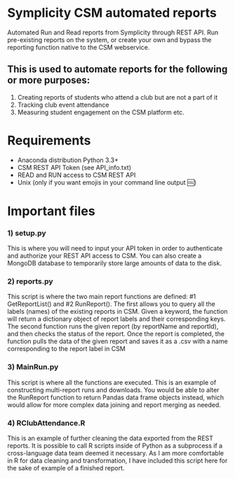 # Symplicity CSM automated reports
Automated Run and Read reports from Symplicity through REST API. Run pre-existing reports on the system, or create your own and bypass the reporting function native to the CSM webservice.

## This is used to automate reports for the following or more purposes:
1) Creating reports of students who attend a club but are not a part of it
2) Tracking club event attendance
3) Measuring student engagement on the CSM platform
etc.

# Requirements
- Anaconda distribution Python 3.3+
- CSM REST API Token (see API_info.txt)
- READ and RUN access to CSM REST API
- Unix (only if you want emojis in your command line output 🆒)

# Important files
### 1) setup.py
This is where you will need to input your API token in order to authenticate and authorize your REST API access to CSM. You can also create a MongoDB database to temporarily store large amounts of data to the disk.

### 2) reports.py
This script is where the two main report functions are defined: #1 GetReportList() and #2 RunReport(). The first allows you to query all the labels (names) of the existing reports in CSM. Given a keyword, the function will return a dictionary object of report labels and their corresponding keys. The second function runs the given report (by reportName and reportId), and then checks the status of the report. Once the report is completed, the function pulls the data of the given report and saves it as a .csv with a name corresponding to the report label in CSM

### 3) MainRun.py
This script is where all the functions are executed. This is an example of constructing multi-report runs and downloads. You would be able to alter the RunReport function to return Pandas data frame objects instead, which would allow for more complex data joining and report merging as needed.

### 4) RClubAttendance.R
This is an example of further cleaning the data exported from the REST reports. It is possible to call R scripts inside of Python as a subprocess if a cross-language data team deemed it necessary. As I am more comfortable in R for data cleaning and transformation, I have included this script here for the sake of example of a finished report.

<!--
###############################################
########## Symplicity CSM REST API ############
###############################################
##                           M               ##
##                          MMM              ##
##                        MMMMMMM            ##
##                      IMMMMMMMMM           ##
##                     MMMM MMM MMMM         ##
##                   MMMMM  MMM  MMMM:       ##
##                  MMMM:   MMM   IMMMM      ##
##                MMMMM     MMM     MMMMM    ##
##              MMMMMMMMMMMMMMM      MMMMM   ##
##             MMMMMMMMMMMMMMMM       MMMMM  ##
##           MMMMM          MMM      MMMM    ##
##          MMMMM           MMM    MMMMM     ##
##        MMMMM             MMM  IMMMM       ##
##      MMMMM               MMM MMMMN        ##
##     MMMMM                MMMMMMMM         ##
##   MMMMM                  MMMMMM           ##
##  MMNM                    MMMM             ##
###############################################
######### Symplicity CSM REST API #############
############################################### -->
